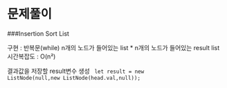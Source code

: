 # 문제풀이

###Insertion Sort List
<p>
  구현 : 반복문(while)
  n개의 노드가 들어있는 list * n개의 노드가 들어있는 result list
  시간복잡도 : O(n²)
  
  결과값을 저장할 result변수 생성
  <code>
    let result = new ListNode(null,new ListNode(head.val,null));
  </code>
</p>
  
